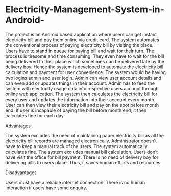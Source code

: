 # Electricity-Management-System-in-Android-
The project is an Android based application where users can get instant electricity bill and pay them online via credit card. The system automates the conventional process of paying electricity bill by visiting the place. Users have to stand in queue for paying bill and wait for their turn. The process is tiresome and time consuming. They even have to wait for the bill being delivered to their place which sometimes can be delivered late by the delivery boy. Hence the system is developed to automate the electricity bill calculation and payment for user convenience. The system would be having two logins admin and user login. Admin can view user account details and can even add or updates things in their account. Admin has to feed the system with electricity usage data into respective users account through online web application. The system then calculates the electricity bill for every user and updates the information into their account every month. User can then view their electricity bill and pay on the spot before month end. If user is incapable of paying the bill before month end, it then calculates fine for each day.


Advantages

The system excludes the need of maintaining paper electricity bill as all the electricity bill records are managed electronically.
Administrator doesn’t have to keep a manual track of the users. The system automatically calculates fine.
The system excludes manual bill calculation.
Users don’t have visit the office for bill payment.
There is no need of delivery boy for delivering bills to users place.
Thus, it saves human efforts and resources.

Disadvantages

Users must have a reliable internet connection.
There is no human interaction if users have some enquiry.
